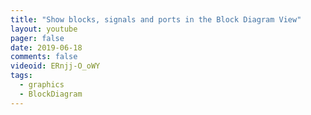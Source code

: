 ```yaml
---
title: "Show blocks, signals and ports in the Block Diagram View"
layout: youtube
pager: false
date: 2019-06-18
comments: false
videoid: ERnjj-O_oWY
tags:
  - graphics
  - BlockDiagram
---
```


